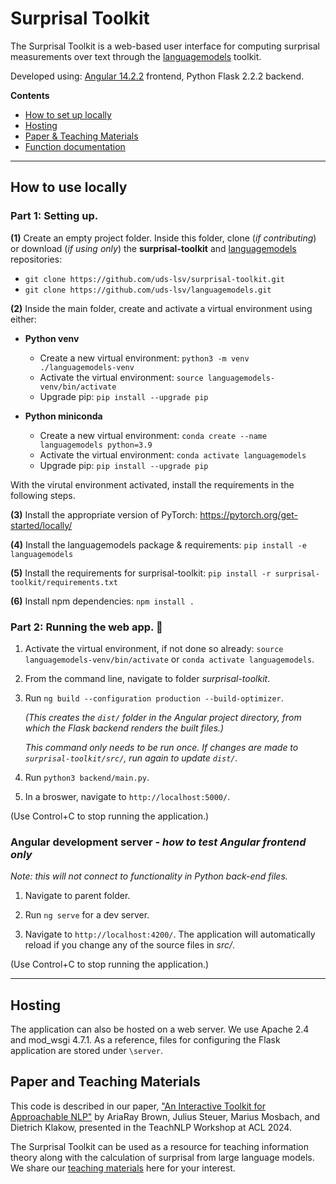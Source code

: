 # Surprisal Toolkit

The Surprisal Toolkit is a web-based user interface for computing surprisal measurements over text through the [languagemodels](https://github.com/uds-lsv/languagemodels) toolkit.

Developed using: [Angular 14.2.2]((https://github.com/angular/angular-cli)) frontend, Python Flask 2.2.2 backend.

**Contents**

- [How to set up locally](#how-to-use-locally)
- [Hosting](#hosting)
- [Paper & Teaching Materials](#paper-and-teaching-materials)
- [Function documentation](Web_Surprisal_Toolkit_Documentation.md)

---
## How to use locally

### Part 1: Setting up.

**(1)** Create an empty project folder. Inside this folder, clone (*if contributing*) or download (*if using only*) the **surprisal-toolkit** and [languagemodels](https://github.com/uds-lsv/languagemodels) repositories:

- `git clone https://github.com/uds-lsv/surprisal-toolkit.git`
- `git clone https://github.com/uds-lsv/languagemodels.git`

**(2)** Inside the main folder, create and activate a virtual environment using either:

- **Python venv**

	- Create a new virtual environment: `python3 -m venv ./languagemodels-venv`
	- Activate the virtual environment: `source languagemodels-venv/bin/activate`
	- Upgrade pip: `pip install --upgrade pip`

- **Python miniconda**

	- Create a new virtual environment: `conda create --name languagemodels python=3.9`
	- Activate the virtual environment: `conda activate languagemodels`
	- Upgrade pip: `pip install --upgrade pip`

With the virutal environment activated, install the requirements in the following steps.


**(3)** Install the appropriate version of PyTorch: https://pytorch.org/get-started/locally/

**(4)** Install the languagemodels package & requirements: `pip install -e languagemodels`

**(5)** Install the requirements for surprisal-toolkit: `pip install -r surprisal-toolkit/requirements.txt`

**(6)** Install npm dependencies: `npm install .`


### Part 2: Running the web app. :balloon:

1. Activate the virtual environment, if not done so already: `source languagemodels-venv/bin/activate` or `conda activate languagemodels`.

2. From the command line, navigate to folder *surprisal-toolkit*.

3. Run `ng build --configuration production --build-optimizer`. 

    *(This creates the `dist/` folder in the Angular project directory, from which the Flask backend renders the built files.)*

	*This command only needs to be run once. If changes are made to `surprisal-toolkit/src/`, run again to update `dist/`.*

4. Run `python3 backend/main.py`.

5. In a broswer, navigate to `http://localhost:5000/`.

(Use Control+C to stop running the application.)


### Angular development server - *how to test Angular frontend only*

*Note: this will not connect to functionality in Python back-end files.*

1. Navigate to parent folder.

2. Run `ng serve` for a dev server. 

3. Navigate to `http://localhost:4200/`. The application will automatically reload if you change any of the source files in *src/*.

(Use Control+C to stop running the application.)
___

## Hosting

The application can also be hosted on a web server. We use Apache 2.4 and mod_wsgi 4.7.1. As a reference, files for configuring the Flask application are stored under `\server`. 

## Paper and Teaching Materials

This code is described in our paper, ["An Interactive Toolkit for Approachable NLP"](https://aclanthology.org/2024.teachingnlp-1.17.pdf) by AriaRay Brown, Julius Steuer, Marius Mosbach, and Dietrich Klakow, presented in the TeachNLP Workshop at ACL 2024.

The Surprisal Toolkit can be used as a resource for teaching information theory along with the calculation of surprisal from large language models. We share our [teaching materials](https://github.com/uds-lsv/surprisal-toolkit-teaching-materials) here for your interest.